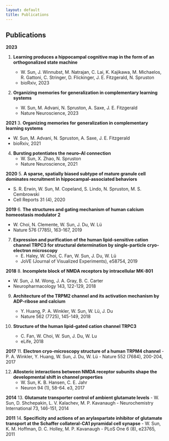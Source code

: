 ```yaml
---
layout: default
title: Publications
---
```

## Publications

**2023**
1. **Learning produces a hippocampal cognitive map in the form of an orthogonalized state machine**
   - W. Sun, J. Winnubst, M. Natrajan, C. Lai, K. Kajikawa, M. Michaelos, R. Gattoni, C. Stringer, D. Flickinger, J. E. Fitzgerald, N. Spruston
   - bioRxiv, 2023

2. **Organizing memories for generalization in complementary learning systems**
   - W. Sun, M. Advani, N. Spruston, A. Saxe, J. E. Fitzgerald
   - Nature Neuroscience, 2023

**2021**
3. **Organizing memories for generalization in complementary learning systems**
   - W. Sun, M. Advani, N. Spruston, A. Saxe, J. E. Fitzgerald
   - bioRxiv, 2021

4. **Bursting potentiates the neuro–AI connection**
   - W. Sun, X. Zhao, N. Spruston
   - Nature Neuroscience, 2021

**2020**
5. **A sparse, spatially biased subtype of mature granule cell dominates recruitment in hippocampal-associated behaviors**
   - S. R. Erwin, W. Sun, M. Copeland, S. Lindo, N. Spruston, M. S. Cembrowski
   - Cell Reports 31 (4), 2020

**2019**
6. **The structures and gating mechanism of human calcium homeostasis modulator 2**
   - W. Choi, N. Clemente, W. Sun, J. Du, W. Lü
   - Nature 576 (7785), 163-167, 2019

7. **Expression and purification of the human lipid-sensitive cation channel TRPC3 for structural determination by single-particle cryo-electron microscopy**
   - E. Haley, W. Choi, C. Fan, W. Sun, J. Du, W. Lü
   - JoVE (Journal of Visualized Experiments), e58754, 2019

**2018**
8. **Incomplete block of NMDA receptors by intracellular MK-801**
   - W. Sun, J. M. Wong, J. A. Gray, B. C. Carter
   - Neuropharmacology 143, 122-129, 2018

9. **Architecture of the TRPM2 channel and its activation mechanism by ADP-ribose and calcium**
   - Y. Huang, P. A. Winkler, W. Sun, W. Lü, J. Du
   - Nature 562 (7725), 145-149, 2018

10. **Structure of the human lipid-gated cation channel TRPC3**
    - C. Fan, W. Choi, W. Sun, J. Du, W. Lu
    - eLife, 2018

**2017**
11. **Electron cryo-microscopy structure of a human TRPM4 channel**
    - P. A. Winkler, Y. Huang, W. Sun, J. Du, W. Lü
    - Nature 552 (7684), 200-204, 2017

12. **Allosteric interactions between NMDA receptor subunits shape the developmental shift in channel properties**
    - W. Sun, K. B. Hansen, C. E. Jahr
    - Neuron 94 (1), 58-64. e3, 2017

**2014**
13. **Glutamate transporter control of ambient glutamate levels**
    - W. Sun, D. Shchepakin, L. V. Kalachev, M. P. Kavanaugh
    - Neurochemistry International 73, 146-151, 2014

**2011**
14. **Specificity and actions of an arylaspartate inhibitor of glutamate transport at the Schaffer collateral-CA1 pyramidal cell synapse**
    - W. Sun, K. M. Hoffman, D. C. Holley, M. P. Kavanaugh
    - PLoS One 6 (8), e23765, 2011
